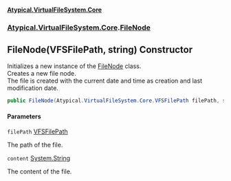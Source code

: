 #### [Atypical.VirtualFileSystem.Core](VirtualFileSystem.md 'VirtualFileSystem')
### [Atypical.VirtualFileSystem.Core](VirtualFileSystem.md#Atypical.VirtualFileSystem.Core 'Atypical.VirtualFileSystem.Core').[FileNode](FileNode.md 'Atypical.VirtualFileSystem.Core.FileNode')

## FileNode(VFSFilePath, string) Constructor

Initializes a new instance of the [FileNode](FileNode.md 'Atypical.VirtualFileSystem.Core.FileNode') class.  
Creates a new file node.  
The file is created with the current date and time as creation and last modification date.

```csharp
public FileNode(Atypical.VirtualFileSystem.Core.VFSFilePath filePath, string? content=null);
```
#### Parameters

<a name='Atypical.VirtualFileSystem.Core.FileNode.FileNode(Atypical.VirtualFileSystem.Core.VFSFilePath,string).filePath'></a>

`filePath` [VFSFilePath](VFSFilePath.md 'Atypical.VirtualFileSystem.Core.VFSFilePath')

The path of the file.

<a name='Atypical.VirtualFileSystem.Core.FileNode.FileNode(Atypical.VirtualFileSystem.Core.VFSFilePath,string).content'></a>

`content` [System.String](https://docs.microsoft.com/en-us/dotnet/api/System.String 'System.String')

The content of the file.